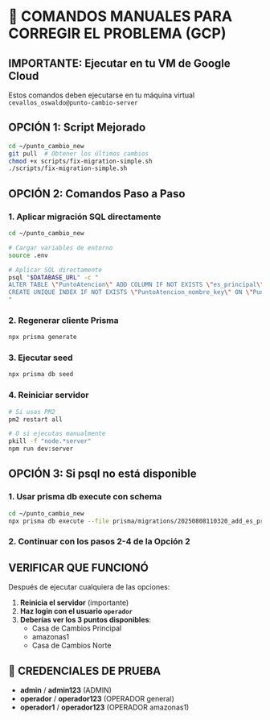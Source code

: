 # 🔧 COMANDOS MANUALES PARA CORREGIR EL PROBLEMA (GCP)

## **IMPORTANTE: Ejecutar en tu VM de Google Cloud**

Estos comandos deben ejecutarse en tu máquina virtual `cevallos_oswaldo@punto-cambio-server`

## **OPCIÓN 1: Script Mejorado**

```bash
cd ~/punto_cambio_new
git pull  # Obtener los últimos cambios
chmod +x scripts/fix-migration-simple.sh
./scripts/fix-migration-simple.sh
```

## **OPCIÓN 2: Comandos Paso a Paso**

### **1. Aplicar migración SQL directamente**

```bash
cd ~/punto_cambio_new

# Cargar variables de entorno
source .env

# Aplicar SQL directamente
psql "$DATABASE_URL" -c "
ALTER TABLE \"PuntoAtencion\" ADD COLUMN IF NOT EXISTS \"es_principal\" BOOLEAN NOT NULL DEFAULT false;
CREATE UNIQUE INDEX IF NOT EXISTS \"PuntoAtencion_nombre_key\" ON \"PuntoAtencion\"(\"nombre\");
"
```

### **2. Regenerar cliente Prisma**

```bash
npx prisma generate
```

### **3. Ejecutar seed**

```bash
npx prisma db seed
```

### **4. Reiniciar servidor**

```bash
# Si usas PM2
pm2 restart all

# O si ejecutas manualmente
pkill -f "node.*server"
npm run dev:server
```

## **OPCIÓN 3: Si psql no está disponible**

### **1. Usar prisma db execute con schema**

```bash
cd ~/punto_cambio_new
npx prisma db execute --file prisma/migrations/20250808110320_add_es_principal_and_unique_nombre/migration.sql --schema prisma/schema.prisma
```

### **2. Continuar con los pasos 2-4 de la Opción 2**

## **VERIFICAR QUE FUNCIONÓ**

Después de ejecutar cualquiera de las opciones:

1. **Reinicia el servidor** (importante)
2. **Haz login con el usuario `operador`**
3. **Deberías ver los 3 puntos disponibles**:
   - Casa de Cambios Principal
   - amazonas1
   - Casa de Cambios Norte

## **🔑 CREDENCIALES DE PRUEBA**

- **admin** / **admin123** (ADMIN)
- **operador** / **operador123** (OPERADOR general)
- **operador1** / **operador123** (OPERADOR amazonas1)
